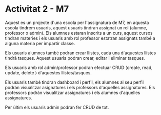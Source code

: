 
# Activitat 2 - M7

Aquest es un projecte d'una escola per l'assignatura de M7, en aquesta escola tindrem usuaris, aquest usuaris tindran assignat un rol (alumne, professor o admin). Els alumnes estaran inscrits a un curs, aquest cursos tindran materies i els usuaris amb rol professor estatran assignats també a alguna materia per impartir classe.

Els usuaris alumnes també podran crear llistes, cada una d'aquestes llistes tindrà tasques. Aquest usuaris podran crear, editar i eliminar tasques.

Els usuaris amb rol admin/professor podran efectuar CRUD (create, read, update, delete ) d'aquestes llistes/tasques.

Els usuaris també tindran dashboard i perfil, els alumnes al seu perfil podrán visualitzar asignatures i els professors d'aquelles assignatures. Els professors podrán visualitzar assignatures i els alumnes d'aquelles assignatures.

Per últim els usuaris admin podran fer CRUD de tot.